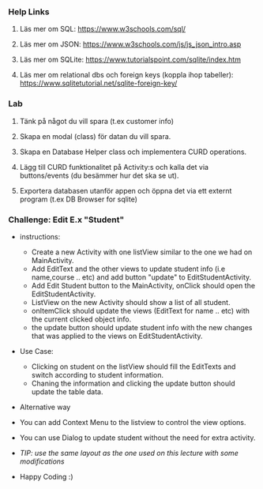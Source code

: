 ### Help Links

1. Läs mer om SQL: https://www.w3schools.com/sql/

2. Läs mer om JSON: https://www.w3schools.com/js/js_json_intro.asp

3. Läs mer om SQLite: https://www.tutorialspoint.com/sqlite/index.htm

4. Läs mer om relational dbs och foreign keys (koppla ihop tabeller): https://www.sqlitetutorial.net/sqlite-foreign-key/

### Lab

1. Tänk på något du vill spara (t.ex customer info)

2. Skapa en modal (class) för datan du vill spara.

3. Skapa en Database Helper class och implementera CURD operations.

4. Lägg till CURD funktionalitet på Activity:s och kalla det via buttons/events (du besämmer hur det ska se ut).

5. Exportera databasen utanför appen och öppna det via ett externt program (t.ex DB Browser for sqlite)

### Challenge: Edit E.x "Student"

- instructions:

  - Create a new Activity with one listView similar to the one we had on MainActivity.
  - Add EditText and the other views to update student info (i.e name,course .. etc) and add button "update" to EditStudentActivity.
  - Add Edit Student button to the MainActivity, onClick should open the EditStudentActivity.
  - ListView on the new Activity should show a list of all student.
  - onItemClick should update the views (EditText for name .. etc) with the current clicked object info.
  - the update button should update student info with the new changes that was applied to the views on EditStudentActivity.

- Use Case:

  - Clicking on student on the listView should fill the EditTexts and switch according to student information.
  - Chaning the information and clicking the update button should update the table data.

- Alternative way
- You can add Context Menu to the listview to control the view options.
- You can use Dialog to update student without the need for extra activity.

- _TIP: use the same layout as the one used on this lecture with some modifications_
- Happy Coding :)
